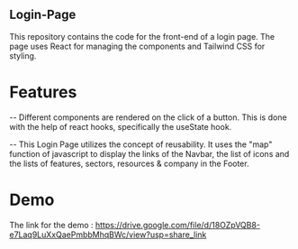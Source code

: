 ## Login-Page

This repository contains the code for the front-end of a login page. The page uses React for managing the components and Tailwind CSS for styling.

# Features

-- Different components are rendered on the click of a button. This is done with the help of react hooks, specifically the useState hook. 


-- This Login Page utilizes the concept of reusability. It uses the "map" function of javascript to display the links of the Navbar, the list of icons and the lists of features, sectors, resources & company in the Footer. 


# Demo

The link for the demo : https://drive.google.com/file/d/18OZpVQB8-e7Laq9LuXxQaePmbbMhqBWc/view?usp=share_link
